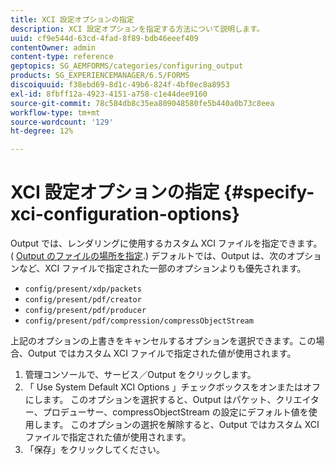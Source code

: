 ```yaml
---
title: XCI 設定オプションの指定
description: XCI 設定オプションを指定する方法について説明します。
uuid: cf9e544d-63cd-4fad-8f89-bdb46eeef409
contentOwner: admin
content-type: reference
geptopics: SG_AEMFORMS/categories/configuring_output
products: SG_EXPERIENCEMANAGER/6.5/FORMS
discoiquuid: f38ebd69-8d1c-49b6-824f-4bf0ec8a8953
exl-id: 8fbff12a-4923-4151-a758-c1e44dee9160
source-git-commit: 78c584db8c35ea809048580fe5b440a0b73c8eea
workflow-type: tm+mt
source-wordcount: '129'
ht-degree: 12%

---
```


# XCI 設定オプションの指定 {#specify-xci-configuration-options}

Output では、レンダリングに使用するカスタム XCI ファイルを指定できます。 ( [Output のファイルの場所を指定](/help/forms/using/admin-help/specify-file-locations-output.md#specify-file-locations-for-output).) デフォルトでは、Output は、次のオプションなど、XCI ファイルで指定された一部のオプションよりも優先されます。

* `config/present/xdp/packets`
* `config/present/pdf/creator`
* `config/present/pdf/producer`
* `config/present/pdf/compression/compressObjectStream`

上記のオプションの上書きをキャンセルするオプションを選択できます。この場合、Output ではカスタム XCI ファイルで指定された値が使用されます。

1. 管理コンソールで、サービス／Output をクリックします。
1. 「 Use System Default XCI Options 」チェックボックスをオンまたはオフにします。 このオプションを選択すると、Output はパケット、クリエイター、プロデューサー、compressObjectStream の設定にデフォルト値を使用します。 このオプションの選択を解除すると、Output ではカスタム XCI ファイルで指定された値が使用されます。
1. 「保存」をクリックしてください。
